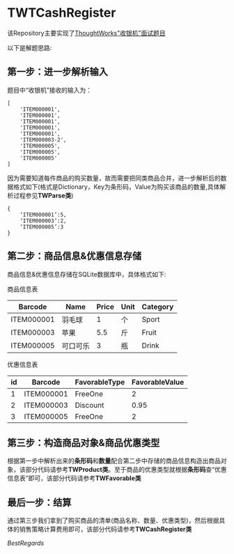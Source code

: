 # TWTCashRegister
该Repository主要实现了[ThoughtWorks"收银机"面试题目](https://jinshuju.net/f/n0ddSe)

以下是解题思路:

## 第一步：进一步解析输入
题目中“收银机”接收的输入为：

    [
        'ITEM000001',
        'ITEM000001',
        'ITEM000001',
        'ITEM000001',
        'ITEM000001',
        'ITEM000003-2',
        'ITEM000005',
        'ITEM000005',
        'ITEM000005'
    ]
因为需要知道每件商品的购买数量，故而需要把同类商品合并，进一步解析后的数据格式如下(格式是Dictionary，Key为条形码，Value为购买该商品的数量,具体解析过程参见**TWParse类**)

    {
    	‘ITEM000001’:5,
    	‘ITEM000003’:2,
    	‘ITEM000005’:3
    }
## 第二步：商品信息&优惠信息存储
商品信息&优惠信息存储在SQLite数据库中，具体格式如下:

商品信息表

|Barcode   |Name|Price|Unit|Category|
|----------|-----|----|----|--------|
|ITEM000001|羽毛球|1   |个   |Sport  |
|ITEM000003|苹果  |5.5 |斤   |Fruit  |
|ITEM000005|可口可乐| 3  |瓶  |Drink  |

优惠信息表

|id|Barcode  |FavorableType |FavorableValue|
|--|----------|-------------|--------------|
|1 |ITEM000001|FreeOne      |2             |
|2 |ITEM000003|Discount     |0.95          |
|3 |ITEM000005|FreeOne      |2             |

## 第三步：构造商品对象&商品优惠类型
根据第一步中解析出来的**条形码**和**数量**配合第二步中存储的商品信息构造出商品对象，该部分代码请参考**TWProduct类**。至于商品的优惠类型就根据**条形码**查“优惠信息表”即可，该部分代码请参考**TWFavorable类**
## 最后一步：结算
通过第三步我们拿到了购买商品的清单(商品名称、数量、优惠类型)，然后根据具体的销售策略计算费用即可，该部分代码请参考**TWCashRegister类**

*BestRegards*


